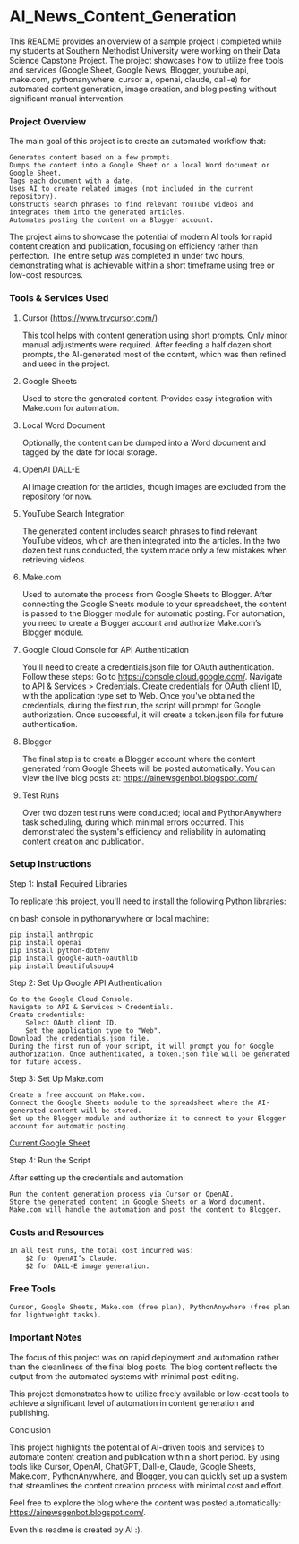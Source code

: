 # AI_News_Content_Generation


This README provides an overview of a sample project I completed while my students at Southern Methodist University were working on their Data Science Capstone Project. The project showcases how to utilize free tools and services (Google Sheet, Google News, Blogger, youtube api, make.com, pythonanywhere, cursor ai, openai, claude, dall-e) for automated content generation, image creation, and blog posting without significant manual intervention.

### Project Overview

The main goal of this project is to create an automated workflow that:

    Generates content based on a few prompts.
    Dumps the content into a Google Sheet or a local Word document or Google Sheet.
    Tags each document with a date.
    Uses AI to create related images (not included in the current repository).
    Constructs search phrases to find relevant YouTube videos and integrates them into the generated articles.
    Automates posting the content on a Blogger account.

The project aims to showcase the potential of modern AI tools for rapid content creation and publication, focusing on efficiency rather than perfection. The entire setup was completed in under two hours, demonstrating what is achievable within a short timeframe using free or low-cost resources.

### Tools & Services Used

1. Cursor (https://www.trycursor.com/)

    This tool helps with content generation using short prompts. Only minor manual adjustments were required.
    After feeding a half dozen short prompts, the AI-generated most of the content, which was then refined and used in the project.

2. Google Sheets

    Used to store the generated content.
    Provides easy integration with Make.com for automation.

3. Local Word Document

    Optionally, the content can be dumped into a Word document and tagged by the date for local storage.

4. OpenAI DALL-E

    AI image creation for the articles, though images are excluded from the repository for now.

5. YouTube Search Integration

    The generated content includes search phrases to find relevant YouTube videos, which are then integrated into the articles.
    In the two dozen test runs conducted, the system made only a few mistakes when retrieving videos.

6. Make.com

    Used to automate the process from Google Sheets to Blogger.
    After connecting the Google Sheets module to your spreadsheet, the content is passed to the Blogger module for automatic posting.
    For automation, you need to create a Blogger account and authorize Make.com’s Blogger module.

7. Google Cloud Console for API Authentication

    You'll need to create a credentials.json file for OAuth authentication.
    Follow these steps:
        Go to https://console.cloud.google.com/.
        Navigate to API & Services > Credentials.
        Create credentials for OAuth client ID, with the application type set to Web.
        Once you've obtained the credentials, during the first run, the script will prompt for Google authorization. Once successful, it will create a token.json file for future authentication.

8. Blogger

    The final step is to create a Blogger account where the content generated from Google Sheets will be posted automatically.
    You can view the live blog posts at: https://ainewsgenbot.blogspot.com/

9. Test Runs

    Over two dozen test runs were conducted; local and PythonAnywhere task scheduling, during which minimal errors occurred. This demonstrated the system's efficiency and reliability in automating content creation and publication.

### Setup Instructions

Step 1: Install Required Libraries

To replicate this project, you'll need to install the following Python libraries:

on bash console in pythonanywhere or local machine:

    pip install anthropic
    pip install openai
    pip install python-dotenv
    pip install google-auth-oauthlib
    pip install beautifulsoup4

Step 2: Set Up Google API Authentication

    Go to the Google Cloud Console.
    Navigate to API & Services > Credentials.
    Create credentials:
        Select OAuth client ID.
        Set the application type to "Web".
    Download the credentials.json file.
    During the first run of your script, it will prompt you for Google authorization. Once authenticated, a token.json file will be generated for future access.

Step 3: Set Up Make.com

    Create a free account on Make.com.
    Connect the Google Sheets module to the spreadsheet where the AI-generated content will be stored.
    Set up the Blogger module and authorize it to connect to your Blogger account for automatic posting.

[Current Google Sheet](https://docs.google.com/spreadsheets/d/1FDPMxqwd2op4sCvKBKq7w9X1h9l4JLN00qX5SQ4joio/)

Step 4: Run the Script

After setting up the credentials and automation:

    Run the content generation process via Cursor or OpenAI.
    Store the generated content in Google Sheets or a Word document.
    Make.com will handle the automation and post the content to Blogger.

### Costs and Resources

    In all test runs, the total cost incurred was:
        $2 for OpenAI’s Claude.
        $2 for DALL-E image generation.

### Free Tools

    Cursor, Google Sheets, Make.com (free plan), PythonAnywhere (free plan for lightweight tasks).

### Important Notes

The focus of this project was on rapid deployment and automation rather than the cleanliness of the final blog posts. The blog content reflects the output from the automated systems with minimal post-editing.

This project demonstrates how to utilize freely available or low-cost tools to achieve a significant level of automation in content generation and publishing.


Conclusion

This project highlights the potential of AI-driven tools and services to automate content creation and publication within a short period. By using tools like Cursor, OpenAI, ChatGPT, Dall-e, Claude, Google Sheets, Make.com, PythonAnywhere, and Blogger, you can quickly set up a system that streamlines the content creation process with minimal cost and effort.

Feel free to explore the blog where the content was posted automatically: https://ainewsgenbot.blogspot.com/.

Even this readme is created by AI :).
